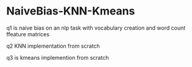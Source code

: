# NaiveBias-KNN-Kmeans

q1 is naive bias on an nlp task with vocabulary creation and word count ffeature matrices

q2 KNN implementation from scratch

q3 is kmeans implemention from scratch
